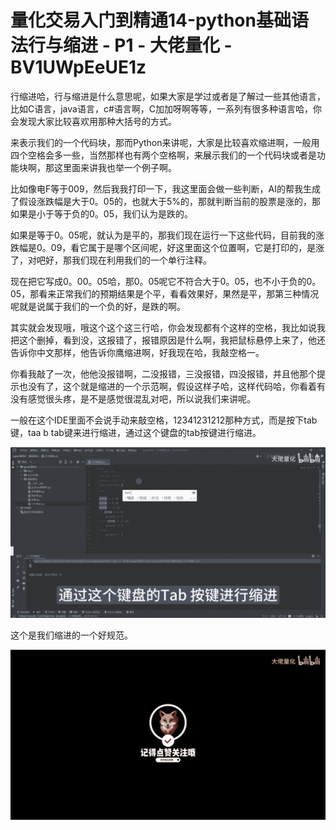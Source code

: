 # 量化交易入门到精通14-python基础语法行与缩进 - P1 - 大佬量化 - BV1UWpEeUE1z

行缩进哈，行与缩进是什么意思呢，如果大家是学过或者是了解过一些其他语言，比如C语言，java语言，c#语言啊，C加加呀啊等等，一系列有很多种语言哈，你会发现大家比较喜欢用那种大括号的方式。

来表示我们的一个代码块，那而Python来讲呢，大家是比较喜欢缩进啊，一般用四个空格会多一些，当然那样也有两个空格啊，来展示我们的一个代码块或者是功能块啊，那这里面来讲我也举一个例子啊。

比如像电F等于009，然后我我打印一下，我这里面会做一些判断，AI的帮我生成了假设涨跌幅是大于0。05的，也就大于5%的，那就判断当前的股票是涨的，那如果是小于等于负的0。05，我们认为是跌的。

如果是等于0。05呢，就认为是平的，那我们现在运行一下这些代码，目前我的涨跌幅是0。09，看它属于是哪个区间呢，好这里面这个位置啊，它是打印的，是涨了，对吧好，那我们现在利用我们的一个单行注释。

现在把它写成0。00。05哈，那0。05呢它不符合大于0。05，也不小于负的0。05，那看来正常我们的预期结果是个平，看看效果好，果然是平，那第三种情况呢就是说属于我们的一个负的好，是跌的啊。

其实就会发现哦，哦这个这个这三行哈，你会发现都有个这样的空格，我比如说我把这个删掉，看到没，这报错了，报错原因是什么啊，我把鼠标悬停上来了，他还告诉你中文那样，他告诉你鹰缩进啊，好我现在哈，我敲空格一。

你看我敲了一次，他他没报错啊，二没报错，三没报错，四没报错，并且他那个提示也没有了，这个就是缩进的一个示范啊，假设这样子哈，这样代码哈，你看着有没有感觉很头疼，是不是感觉很混乱对吧，所以说我们来讲呢。

一般在这个IDE里面不会说手动来敲空格，12341231212那种方式，而是按下tab键，taa b tab键来进行缩进，通过这个键盘的tab按键进行缩进。



![](img/e1b0d5c8db86f4fff23d3be41ccf546c_1.png)

这个是我们缩进的一个好规范。

![](img/e1b0d5c8db86f4fff23d3be41ccf546c_3.png)